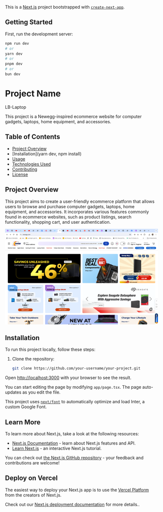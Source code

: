 This is a [Next.js](https://nextjs.org/) project bootstrapped with [`create-next-app`](https://github.com/vercel/next.js/tree/canary/packages/create-next-app).

## Getting Started

First, run the development server:

```bash
npm run dev
# or
yarn dev
# or
pnpm dev
# or
bun dev
```

# Project Name
LB-Laptop

This project is a Newegg-inspired ecommerce website for computer gadgets, laptops, home equipment, and accessories.

## Table of Contents

- [Project Overview](#project-overview)
- [Installation](yarn dev, npm install)
- [Usage](#usage)
- [Technologies Used](#Nextjs,Typescript,tailwindcss)
- [Contributing](#contributing)
- [License](#license)

## Project Overview

This project aims to create a user-friendly ecommerce platform that allows users to browse and purchase computer gadgets, laptops, home equipment, and accessories. It incorporates various features commonly found in ecommerce websites, such as product listings, search functionality, shopping cart, and user authentication.

![Newegg](./assets/images/newegg.png)

## Installation

To run this project locally, follow these steps:

1. Clone the repository:

   ```bash
   git clone https://github.com/your-username/your-project.git

Open [http://localhost:3000](http://localhost:3000) with your browser to see the result.

You can start editing the page by modifying `app/page.tsx`. The page auto-updates as you edit the file.

This project uses [`next/font`](https://nextjs.org/docs/basic-features/font-optimization) to automatically optimize and load Inter, a custom Google Font.

## Learn More

To learn more about Next.js, take a look at the following resources:

- [Next.js Documentation](https://nextjs.org/docs) - learn about Next.js features and API.
- [Learn Next.js](https://nextjs.org/learn) - an interactive Next.js tutorial.

You can check out [the Next.js GitHub repository](https://github.com/vercel/next.js/) - your feedback and contributions are welcome!

## Deploy on Vercel

The easiest way to deploy your Next.js app is to use the [Vercel Platform](https://vercel.com/new?utm_medium=default-template&filter=next.js&utm_source=create-next-app&utm_campaign=create-next-app-readme) from the creators of Next.js.

Check out our [Next.js deployment documentation](https://nextjs.org/docs/deployment) for more details..
